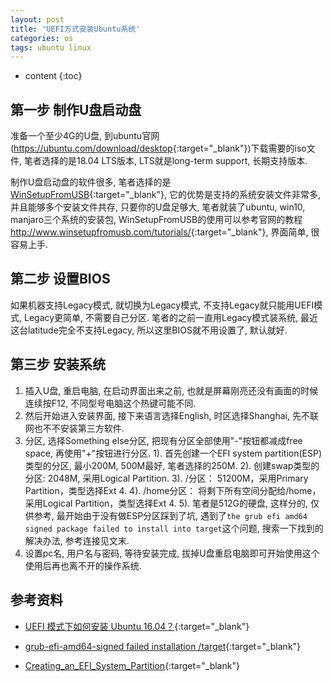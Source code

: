 ```yaml
---
layout: post
title: 'UEFI方式安装Ubuntu系统'
categories: os
tags: ubuntu linux
---
```


* content
{:toc}

## 第一步 制作U盘启动盘

准备一个至少4G的U盘, 到ubuntu官网(<https://ubuntu.com/download/desktop>{:target="_blank"})下载需要的iso文件, 笔者选择的是18.04 LTS版本, LTS就是long-term support, 长期支持版本.

制作U盘启动盘的软件很多, 笔者选择的是[WinSetupFromUSB](http://www.winsetupfromusb.com){:target="_blank"}, 它的优势是支持的系统安装文件非常多, 并且能够多个安装文件共存, 只要你的U盘足够大, 笔者就装了ubuntu, win10, manjaro三个系统的安装包, WinSetupFromUSB的使用可以参考官网的教程<http://www.winsetupfromusb.com/tutorials/>{:target="_blank"}, 界面简单, 很容易上手.




## 第二步 设置BIOS

如果机器支持Legacy模式, 就切换为Legacy模式, 不支持Legacy就只能用UEFI模式, Legacy更简单, 不需要自己分区. 笔者的之前一直用Legacy模式装系统, 最近这台latitude完全不支持Legacy, 所以这里BIOS就不用设置了, 默认就好.

## 第三步 安装系统

1. 插入U盘, 重启电脑, 在启动界面出来之前, 也就是屏幕刚亮还没有画面的时候连续按F12, 不同型号电脑这个热键可能不同.
2. 然后开始进入安装界面, 接下来语言选择English, 时区选择Shanghai, 先不联网也不不安装第三方软件.
3. 分区, 选择Something else分区, 把现有分区全部使用"-"按钮都减成free space, 再使用"+"按钮进行分区.
   1). 首先创建一个EFI system partition(ESP)类型的分区, 最小200M, 500M最好, 笔者选择的250M.
   2). 创建swap类型的分区: 2048M, 采用Logical Partition.
   3). /分区： 51200M，采用Primary Partition，类型选择Ext 4.
   4). /home分区： 将剩下所有空间分配给/home，采用Logical Partition，类型选择Ext 4.
   5). 笔者是512G的硬盘, 这样分的, 仅供参考, 最开始由于没有做ESP分区踩到了坑, 遇到了`the grub efi amd64 signed package failed to install into target`这个问题, 搜索一下找到的解决办法, 参考连接见文末.
4. 设置pc名, 用户名与密码, 等待安装完成, 拔掉U盘重启电脑即可开始使用这个使用后再也离不开的操作系统.

## 参考资料

* [UEFI 模式下如何安装 Ubuntu 16.04？](https://www.zhihu.com/question/52092661/answer/259583475){:target="_blank"}
  
* [grub-efi-amd64-signed failed installation /target](https://www.zhihu.com/question/52092661/answer/259583475){:target="_blank"}
  
* [Creating_an_EFI_System_Partition](https://help.ubuntu.com/community/UEFI#Creating_an_EFI_System_Partition){:target="_blank"}
  